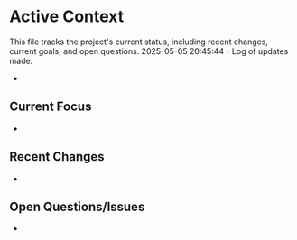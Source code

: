 # Active Context

  This file tracks the project's current status, including recent changes, current goals, and open questions.
  2025-05-05 20:45:44 - Log of updates made.

*

## Current Focus

*   

## Recent Changes

*   

## Open Questions/Issues

*
